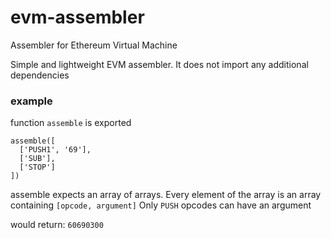 # evm-assembler
Assembler for Ethereum Virtual Machine

Simple and lightweight EVM assembler. 
It does not import any additional dependencies

### example

function `assemble` is exported

```
assemble([
  ['PUSH1', '69'],
  ['SUB'],
  ['STOP']
])
```
assemble expects an array of arrays. Every element of the array is an array containing `[opcode, argument]`
Only `PUSH` opcodes can have an argument

would return: `60690300`
